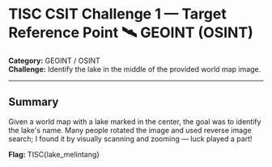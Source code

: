 # TISC CSIT Challenge 1 — Target Reference Point 🛰️ GEOINT (OSINT)

**Category:** GEOINT / OSINT  
**Challenge:** Identify the lake in the middle of the provided world map image.  

---

## Summary

Given a world map with a lake marked in the center, the goal was to identify the lake's name. Many people rotated the image and used reverse image search; I found it by visually scanning and zooming — luck played a part!

**Flag:** 
TISC{lake_melintang}
